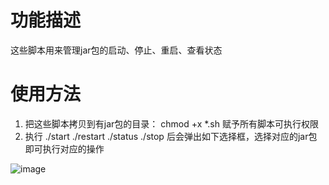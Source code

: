 # 功能描述
这些脚本用来管理jar包的启动、停止、重启、查看状态
# 使用方法
1. 把这些脚本拷贝到有jar包的目录：
chmod +x *.sh  赋予所有脚本可执行权限
2. 执行 ./start  ./restart ./status ./stop  后会弹出如下选择框，选择对应的jar包即可执行对应的操作

![image](https://user-images.githubusercontent.com/10657084/176334089-2d3338e1-5df9-4bba-85e2-151402caa94a.png)

